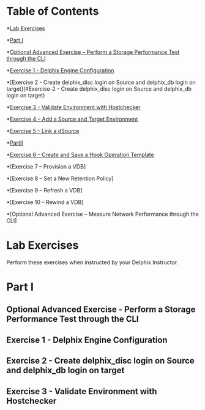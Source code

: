 Table of Contents
=================

*[Lab Exercises](#lab-exercises)

*[Part I](#part-i)

*[Optional Advanced Exercise – Perform a Storage Performance Test through the CLI](#Optional-Advanced-Exercise-Perform-a-Storage-Performance-Test-through-the-CLI)

*[Exercise 1 - Delphix Engine Configuration](#Exercise-1-Delphix-Engine-Configuration)

*[Exercise 2 - Create delphix_disc login on Source and delphix_db login on target](#Exercise-2 - Create delphix_disc login on Source and delphix_db login on target)

*[Exercise 3 - Validate Environment with Hostchecker](#Exercise-3-Validate-Environment-with-Hostchecker)

*[Exercise 4 – Add a Source and Target Environment](#Exercise-4-Add-a-Source-and-Target-Environment)

*[Exercise 5 – Link a dSource](#Exercise-5-Link-a-dSource)

*[PartII](#part-ii)

*[Exercise 6 – Create and Save a Hook Operation Template](#Exercise-6-Create-and-Save-a-Hook-Operation-Template)

*[Exercise 7 – Provision a VDB]

*[Exercise 8 – Set a New Retention Policy]

*[Exercise 9 – Refresh a VDB]

*[Exercise 10 – Rewind a VDB]

*[Optional Advanced Exercise – Measure Network Performance through the CLI]

Lab Exercises
=============

Perform these exercises when instructed by your Delphix Instructor.

Part I
======
Optional Advanced Exercise - Perform a Storage Performance Test through the CLI
-------------------------------------------------------------------------------

Exercise 1 - Delphix Engine Configuration
-----------------------------------------

Exercise 2 - Create delphix_disc login on Source and delphix_db login on target
-------------------------------------------------------------------------------

Exercise 3 - Validate Environment with Hostchecker
--------------------------------------------------
